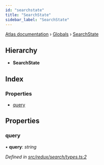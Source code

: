 ```yaml
---
id: "searchstate"
title: "SearchState"
sidebar_label: "SearchState"
---
```


[Atlas documentation](../index.md) › [Globals](../globals.md) › [SearchState](searchstate.md)

## Hierarchy

* **SearchState**

## Index

### Properties

* [query](searchstate.md#query)

## Properties

###  query

• **query**: *string*

*Defined in [src/redux/search/types.ts:2](https://github.com/chronark/atlas/blob/4bbedb2/src/redux/search/types.ts#L2)*
